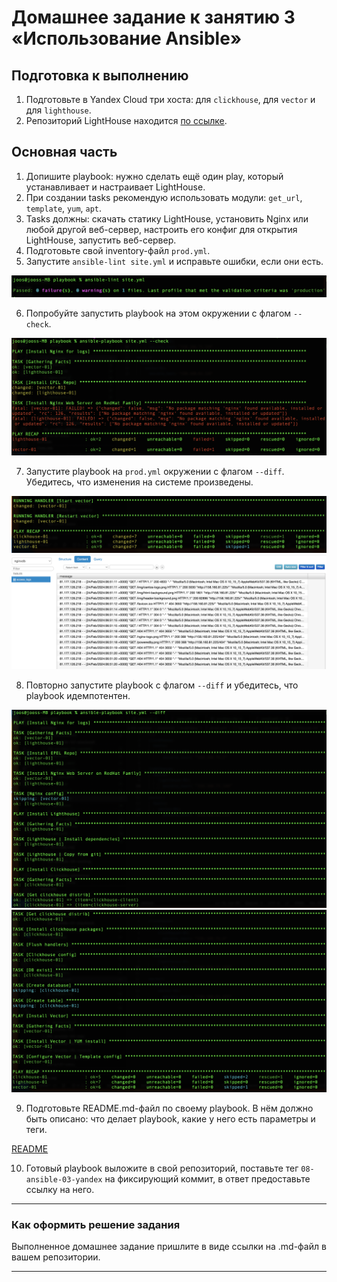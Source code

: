 # Домашнее задание к занятию 3 «Использование Ansible»

## Подготовка к выполнению

1. Подготовьте в Yandex Cloud три хоста: для `clickhouse`, для `vector` и для `lighthouse`.
2. Репозиторий LightHouse находится [по ссылке](https://github.com/VKCOM/lighthouse).

## Основная часть

1. Допишите playbook: нужно сделать ещё один play, который устанавливает и настраивает LightHouse.
2. При создании tasks рекомендую использовать модули: `get_url`, `template`, `yum`, `apt`.
3. Tasks должны: скачать статику LightHouse, установить Nginx или любой другой веб-сервер, настроить его конфиг для открытия LightHouse, запустить веб-сервер.
4. Подготовьте свой inventory-файл `prod.yml`.
5. Запустите `ansible-lint site.yml` и исправьте ошибки, если они есть.

![5](https://github.com/joos-net/mnt-homeworks/blob/master/08-ansible-03-yandex/img/5.png)

6. Попробуйте запустить playbook на этом окружении с флагом `--check`.

![6](https://github.com/joos-net/mnt-homeworks/blob/master/08-ansible-03-yandex/img/6.png)

7. Запустите playbook на `prod.yml` окружении с флагом `--diff`. Убедитесь, что изменения на системе произведены.

![71](https://github.com/joos-net/mnt-homeworks/blob/master/08-ansible-03-yandex/img/71.png)
![72](https://github.com/joos-net/mnt-homeworks/blob/master/08-ansible-03-yandex/img/72.png)

8. Повторно запустите playbook с флагом `--diff` и убедитесь, что playbook идемпотентен.

![81](https://github.com/joos-net/mnt-homeworks/blob/master/08-ansible-03-yandex/img/81.png)
![82](https://github.com/joos-net/mnt-homeworks/blob/master/08-ansible-03-yandex/img/82.png)

9. Подготовьте README.md-файл по своему playbook. В нём должно быть описано: что делает playbook, какие у него есть параметры и теги.

[README](https://github.com/joos-net/mnt-homeworks/blob/master/08-ansible-03-yandex/playbook/README.md)

10. Готовый playbook выложите в свой репозиторий, поставьте тег `08-ansible-03-yandex` на фиксирующий коммит, в ответ предоставьте ссылку на него.

---

### Как оформить решение задания

Выполненное домашнее задание пришлите в виде ссылки на .md-файл в вашем репозитории.

---
